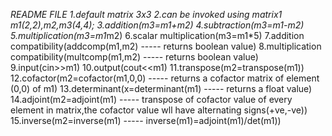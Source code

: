 *README FILE
  1.default matrix 3x3
  2.can be invoked using matrix1 m1(2,2),m2,m3(4,4);
  3.addition(m3=m1+m2)
  4.subtraction(m3=m1-m2)
  5.multiplication(m3=m1*m2)
  6.scalar multiplication(m3=m1*5)
  7.addition compatibility(addcomp(m1,m2) ----- returns boolean value)
  8.multiplication compatibility(multcomp(m1,m2) ----- returns boolean value)
  9.input(cin>>m1)
  10.output(cout<<m1)
  11.transpose(m2=transpose(m1))
  12.cofactor(m2=cofactor(m1,0,0)  ----- returns a cofactor matrix of element (0,0) of m1)
  13.determinant(x=determinant(m1) ----- returns a float value)
  14.adjoint(m2=adjoint(m1) ----- transpose of cofactor value of every element in matrix,the cofactor value wll have alternating signs(+ve,-ve))
  15.inverse(m2=inverse(m1) ----- inverse(m1)=adjoint(m1)/det(m1))
